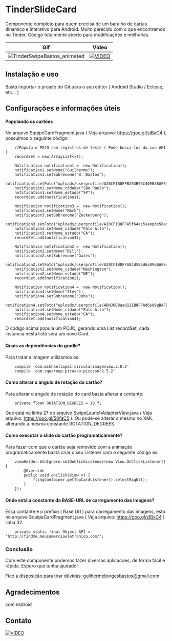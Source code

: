 
# TinderSlideCard
Componente completo para quem precisa de um baralho de cartas dinamico e interativo para Android. Muito parecido com o que encontramos no Tinder. Código totalmente aberto para modificações e melhorias.

| Gif | Video |
| --- | --- |
| ![TinderSwipeBastos_animated](https://meucomercioeletronico.com/tutorial/TinderSwipeBastos_animated.gif)  | [![VIDEO](https://img.youtube.com/vi/r6qHrTARf2U/0.jpg)](https://www.youtube.com/watch?v=r6qHrTARf2U) |
  

## Instalação e uso
Basta importar o projeto do Git para o seu editor ( Android Studio / Eclipse, etc... )

## Configurações e informações úteis ##

#### Populando os cartões
No arquivo SquipeCardFragment.java ( Veja arquivo: https://goo.gl/sIBxC4 ), possuímos o seguinte código:

```
    //Populo o POJO com registros de teste ( Pode busca-los da sua API )
    recordSet = new ArrayList<>();
    
    Notification notification1 =  new Notification();
    notification1.setNome("Guilherme");
    notification1.setSobrenome("B. Bastos");
    notification1.setFoto("uploads/userprofile/A20CF1B8FFB203B95C40EB3BAFE4F78C.jpg");
    notification1.setNome_cidade("São Paulo");
    notification1.setNome_estado("SP");
    recordSet.add(notification1);
    
    Notification notification3 =  new Notification();
    notification3.setNome("Mark");
    notification3.setSobrenome("Zuckerberg");
    notification3.setFoto("uploads/userprofile/A20CF1B8FFA5f64as5saopds58asAFE4F78C.jpg");
    notification3.setNome_cidade("Palo Alto");
    notification3.setNome_estado("CA");
    recordSet.add(notification3);
    
    Notification notification2 =  new Notification();
    notification2.setNome("Bill");
    notification2.setSobrenome("Gates");
    notification2.setFoto("uploads/userprofile/A20CF1B8FFA84d58ad6s89qBAFE4F78C.jpg");
    notification2.setNome_cidade("Washington");
    notification2.setNome_estado("NE");
    recordSet.add(notification2);
    
    Notification notification4 =  new Notification();
    notification4.setNome("Stev");
    notification4.setSobrenome("Jobs");
    notification4.setFoto("uploads/userprofile/ADHJOD8asd121B8FFAd6s89qBAFE4F78C.jpg");
    notification4.setNome_cidade("Palo Alto");
    notification4.setNome_estado("CA");
    recordSet.add(notification4);
```
O código acima popula um POJO, gerando uma List<Notification> recordSet, cada instancia nesta lista será um novo Card.


#### Quais as dependências do gradle?

Para tratar a imagem utilizamos os:
```
    compile 'com.mikhaellopez:circularimageview:3.0.2'
    compile 'com.squareup.picasso:picasso:2.5.2'
```

#### Como alterar o angulo de rotação do cartão?

Para alterar o angulo de rotação do card basta alterar a contante:
```
    private float ROTATION_DEGREES = 10.f;
```
Que está na linha 27 do arquivo SwipeLaunchAdapterView.java ( Veja arquivo: https://goo.gl/50faC5 ).
Ou pode-se alterar o mesmo no XML alterando a mesma constante ROTATION_DEGREES.

#### Como executar o slide do cartão programaticamente?

Para fazer com que o cartão seja removido com a animação programaticamente basta criar o seu Listener com o seguinte código ex:

```
    viewHolder.btnIgnore.setOnClickListener(new View.OnClickListener() {
        @Override
        public void onClick(View v) {
            flingContainer.getTopCardListener().selectRight();
        }
    });
```

#### Onde está a constante da BASE-URL de carregamento das imagens?

Essa contante é o prefixo ( Base Url ) para carregamento das imagens, está no arquivo SquipeCardFragment.java ( Veja arquivo: https://goo.gl/sIBxC4 ) linha 32.

```
    private static final Object API = "http://findme.meucomercioeletronico.com/";
```


### Conclusão

Com este componente podemos fazer diversas aplicacoes, de forma fácil e rápida.
Espero que tenha ajudado!

Fico a disposição para tirar dúvidas:
guilhermeborgesbastos@gmail.com

## Agradecimentos

com.nkdroid


## Contato
[![VIDEO](https://media.licdn.com/mpr/mpr/shrinknp_100_100/AAEAAQAAAAAAAAgiAAAAJGMwMTQwNTMyLTU2N2EtNDM1NS1iZDMxLTI2ZjVhZDRlNjM2Mw.jpg)](https://www.facebook.com/guilherme.borgesbastos)
